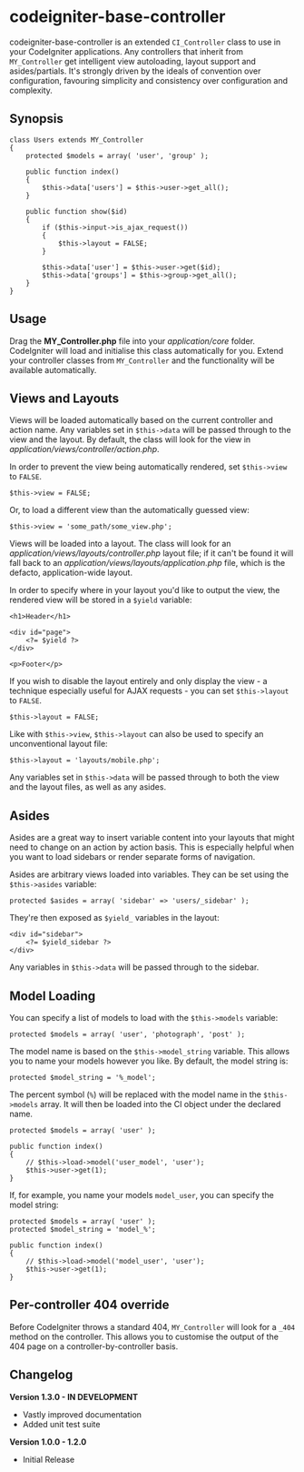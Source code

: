 # codeigniter-base-controller

codeigniter-base-controller is an extended `CI_Controller` class to use in your CodeIgniter applications. Any controllers that inherit from `MY_Controller` get intelligent view autoloading, layout support and asides/partials. It's strongly driven by the ideals of convention over configuration, favouring simplicity and consistency over configuration and complexity.

## Synopsis

    class Users extends MY_Controller
    {
        protected $models = array( 'user', 'group' );

        public function index()
        {
            $this->data['users'] = $this->user->get_all();
        }

        public function show($id)
        {
            if ($this->input->is_ajax_request())
            {
                $this->layout = FALSE;
            }

            $this->data['user'] = $this->user->get($id);
            $this->data['groups'] = $this->group->get_all();
        }
    }

## Usage

Drag the **MY\_Controller.php** file into your _application/core_ folder. CodeIgniter will load and initialise this class automatically for you. Extend your controller classes from `MY_Controller` and the functionality will be available automatically.

## Views and Layouts

Views will be loaded automatically based on the current controller and action name. Any variables set in `$this->data` will be passed through to the view and the layout. By default, the class will look for the view in _application/views/controller/action.php_.

In order to prevent the view being automatically rendered, set `$this->view` to `FALSE`.

    $this->view = FALSE;

Or, to load a different view than the automatically guessed view:

    $this->view = 'some_path/some_view.php';

Views will be loaded into a layout. The class will look for an _application/views/layouts/controller.php_ layout file; if it can't be found it will fall back to an _application/views/layouts/application.php_ file, which is the defacto, application-wide layout.

In order to specify where in your layout you'd like to output the view, the rendered view will be stored in a `$yield` variable:

    <h1>Header</h1>

    <div id="page">
        <?= $yield ?>
    </div>

    <p>Footer</p>

If you wish to disable the layout entirely and only display the view - a technique especially useful for AJAX requests - you can set `$this->layout` to `FALSE`.

    $this->layout = FALSE;

Like with `$this->view`, `$this->layout` can also be used to specify an unconventional layout file:

    $this->layout = 'layouts/mobile.php';

Any variables set in `$this->data` will be passed through to both the view and the layout files, as well as any asides.

## Asides

Asides are a great way to insert variable content into your layouts that might need to change on an action by action basis. This is especially helpful when you want to load sidebars or render separate forms of navigation.

Asides are arbitrary views loaded into variables. They can be set using the `$this->asides` variable:

    protected $asides = array( 'sidebar' => 'users/_sidebar' );

They're then exposed as `$yield_` variables in the layout:

    <div id="sidebar">
        <?= $yield_sidebar ?>
    </div>

Any variables in `$this->data` will be passed through to the sidebar.

## Model Loading

You can specify a list of models to load with the `$this->models` variable:

    protected $models = array( 'user', 'photograph', 'post' );

The model name is based on the `$this->model_string` variable. This allows you to name your models however you like. By default, the model string is:

    protected $model_string = '%_model';

The percent symbol (`%`) will be replaced with the model name in the `$this->models` array. It will then be loaded into the CI object under the declared name.

    protected $models = array( 'user' );

    public function index()
    {
        // $this->load->model('user_model', 'user');
        $this->user->get(1);
    }

If, for example, you name your models `model_user`, you can specify the model string:

    protected $models = array( 'user' );
    protected $model_string = 'model_%';

    public function index()
    {
        // $this->load->model('model_user', 'user');
        $this->user->get(1);
    }

## Per-controller 404 override

Before CodeIgniter throws a standard 404, `MY_Controller` will look for a `_404` method on the controller. This allows you to customise the output of the 404 page on a controller-by-controller basis.

## Changelog

**Version 1.3.0 - IN DEVELOPMENT**
* Vastly improved documentation
* Added unit test suite

**Version 1.0.0 - 1.2.0**
* Initial Release